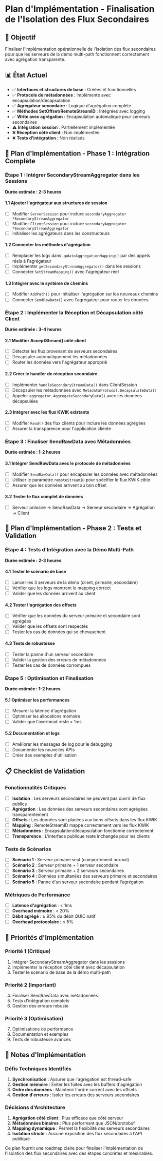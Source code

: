 # Plan d'Implémentation - Finalisation de l'Isolation des Flux Secondaires

## 🎯 **Objectif**
Finaliser l'implémentation opérationnelle de l'isolation des flux secondaires pour que les serveurs de la démo multi-path fonctionnent correctement avec agrégation transparente.

## 📊 **État Actuel**
- ✅ **Interfaces et structures de base** : Créées et fonctionnelles
- ✅ **Protocole de métadonnées** : Implémenté avec encapsulation/décapsulation
- ✅ **Agrégateur secondaire** : Logique d'agrégation complète
- ✅ **Méthodes SetOffset/RemoteStreamID** : Intégrées avec logging
- ✅ **Write avec agrégation** : Encapsulation automatique pour serveurs secondaires
- ⚠️ **Intégration session** : Partiellement implémentée
- ❌ **Réception côté client** : Non implémentée
- ❌ **Tests d'intégration** : Non réalisés

## 🚀 **Plan d'Implémentation - Phase 1 : Intégration Complète**

### **Étape 1 : Intégrer SecondaryStreamAggregator dans les Sessions**
**Durée estimée : 2-3 heures**

#### 1.1 Ajouter l'agrégateur aux structures de session
- [ ] Modifier `ServerSession` pour inclure `secondaryAggregator *SecondaryStreamAggregator`
- [ ] Modifier `ClientSession` pour inclure `secondaryAggregator *SecondaryStreamAggregator`
- [ ] Initialiser les agrégateurs dans les constructeurs

#### 1.2 Connecter les méthodes d'agrégation
- [ ] Remplacer les logs dans `updateAggregationMapping()` par des appels réels à l'agrégateur
- [ ] Implémenter `getSecondaryStreamAggregator()` dans les sessions
- [ ] Connecter `SetStreamMapping()` avec l'agrégateur réel

#### 1.3 Intégrer avec le système de chemins
- [ ] Modifier `AddPath()` pour initialiser l'agrégation sur les nouveaux chemins
- [ ] Connecter `SendRawData()` avec l'agrégateur pour router les données

### **Étape 2 : Implémenter la Réception et Décapsulation côté Client**
**Durée estimée : 3-4 heures**

#### 2.1 Modifier AcceptStream() côté client
- [ ] Détecter les flux provenant de serveurs secondaires
- [ ] Décapsuler automatiquement les métadonnées
- [ ] Router les données vers l'agrégateur approprié

#### 2.2 Créer le handler de réception secondaire
- [ ] Implémenter `handleSecondaryStreamData()` dans ClientSession
- [ ] Décapsuler les métadonnées avec `MetadataProtocol.DecapsulateData()`
- [ ] Appeler `aggregator.AggregateSecondaryData()` avec les données décapsulées

#### 2.3 Intégrer avec les flux KWIK existants
- [ ] Modifier `Read()` des flux clients pour inclure les données agrégées
- [ ] Assurer la transparence pour l'application cliente

### **Étape 3 : Finaliser SendRawData avec Métadonnées**
**Durée estimée : 1-2 heures**

#### 3.1 Intégrer SendRawData avec le protocole de métadonnées
- [ ] Modifier `SendRawData()` pour encapsuler les données avec métadonnées
- [ ] Utiliser le paramètre `remoteStreamID` pour spécifier le flux KWIK cible
- [ ] Assurer que les données arrivent au bon offset

#### 3.2 Tester le flux complet de données
- [ ] Serveur primaire → SendRawData → Serveur secondaire → Agrégation → Client

## 🚀 **Plan d'Implémentation - Phase 2 : Tests et Validation**

### **Étape 4 : Tests d'Intégration avec la Démo Multi-Path**
**Durée estimée : 2-3 heures**

#### 4.1 Tester le scénario de base
- [ ] Lancer les 3 serveurs de la démo (client, primaire, secondaire)
- [ ] Vérifier que les logs montrent le mapping correct
- [ ] Valider que les données arrivent au client

#### 4.2 Tester l'agrégation des offsets
- [ ] Vérifier que les données du serveur primaire et secondaire sont agrégées
- [ ] Valider que les offsets sont respectés
- [ ] Tester les cas de données qui se chevauchent

#### 4.3 Tests de robustesse
- [ ] Tester la panne d'un serveur secondaire
- [ ] Valider la gestion des erreurs de métadonnées
- [ ] Tester les cas de données corrompues

### **Étape 5 : Optimisation et Finalisation**
**Durée estimée : 1-2 heures**

#### 5.1 Optimiser les performances
- [ ] Mesurer la latence d'agrégation
- [ ] Optimiser les allocations mémoire
- [ ] Valider que l'overhead reste < 1ms

#### 5.2 Documentation et logs
- [ ] Améliorer les messages de log pour le debugging
- [ ] Documenter les nouvelles APIs
- [ ] Créer des exemples d'utilisation

## 📋 **Checklist de Validation**

### **Fonctionnalités Critiques**
- [ ] **Isolation** : Les serveurs secondaires ne peuvent pas ouvrir de flux publics
- [ ] **Agrégation** : Les données des serveurs secondaires sont agrégées transparentement
- [ ] **Offsets** : Les données sont placées aux bons offsets dans les flux KWIK
- [ ] **Mapping** : RemoteStreamID mappe correctement vers les flux KWIK
- [ ] **Métadonnées** : Encapsulation/décapsulation fonctionne correctement
- [ ] **Transparence** : L'interface publique reste inchangée pour les clients

### **Tests de Scénarios**
- [ ] **Scénario 1** : Serveur primaire seul (comportement normal)
- [ ] **Scénario 2** : Serveur primaire + 1 serveur secondaire
- [ ] **Scénario 3** : Serveur primaire + 2 serveurs secondaires
- [ ] **Scénario 4** : Données simultanées des serveurs primaire et secondaires
- [ ] **Scénario 5** : Panne d'un serveur secondaire pendant l'agrégation

### **Métriques de Performance**
- [ ] **Latence d'agrégation** : < 1ms
- [ ] **Overhead mémoire** : < 20%
- [ ] **Débit agrégé** : ≥ 95% du débit QUIC natif
- [ ] **Overhead protocolaire** : ≤ 5%

## 🎯 **Priorités d'Implémentation**

### **Priorité 1 (Critique)**
1. Intégrer SecondaryStreamAggregator dans les sessions
2. Implémenter la réception côté client avec décapsulation
3. Tester le scénario de base de la démo multi-path

### **Priorité 2 (Important)**
4. Finaliser SendRawData avec métadonnées
5. Tests d'intégration complets
6. Gestion des erreurs robuste

### **Priorité 3 (Optimisation)**
7. Optimisations de performance
8. Documentation et exemples
9. Tests de robustesse avancés

## 📝 **Notes d'Implémentation**

### **Défis Techniques Identifiés**
1. **Synchronisation** : Assurer que l'agrégation est thread-safe
2. **Gestion mémoire** : Éviter les fuites avec les buffers d'agrégation
3. **Ordre des données** : Maintenir l'ordre correct avec les offsets
4. **Gestion d'erreurs** : Isoler les erreurs des serveurs secondaires

### **Décisions d'Architecture**
1. **Agrégation côté client** : Plus efficace que côté serveur
2. **Métadonnées binaires** : Plus performant que JSON/protobuf
3. **Mapping dynamique** : Permet la flexibilité des serveurs secondaires
4. **Isolation stricte** : Aucune exposition des flux secondaires à l'API publique

Ce plan fournit une roadmap claire pour finaliser l'implémentation de l'isolation des flux secondaires avec des étapes concrètes et mesurables.